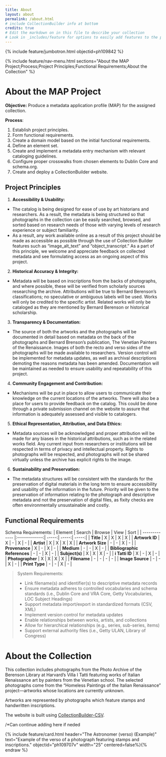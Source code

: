 ```yaml
---
title: About
layout: about
permalink: /about.html
# include CollectionBuilder info at bottom
credits: true
# Edit the markdown on in this file to describe your collection
# Look in _includes/feature for options to easily add features to the page
---
```


{% include feature/jumbotron.html objectid=ph109842 %} 

{% include feature/nav-menu.html sections="About the MAP Project;Process;Project Principles;Functional Requirements;About the Collection" %}

# About the MAP Project
**Objective:** 
  Produce a metadata application profile (MAP) for the assigned collection.   

**Process**:
1. Establish project principles.
2. Form functional requirements.
3. Create a domain model based on the initial functional requirements.
4. Define an element set.
5. Create and implement a metadata entry mechanism with relevant cataloging guidelines.
6. Configure proper crosswalks from chosen elements to Dublin Core and schema.org.
7. Create and deploy a CollectionBuilder website.

## Project Principles
1.  **Accessibility & Usability:**
+ The catalog is being designed for ease of use by art historians and researchers. As a result, the metadata is being structured so that photographs in the collection can be easily searched, browsed, and sorted based on research needs of those with varying levels of research experience or subject familiarity.
+ As a result, any work available online as a result of this project should be made as accessible as possible through the use of Collection Builder features such as “image_alt_text” and “object_transcript.” As a part of this principle, we welcome and appreciate feedback on collected metadata and see formulating access as an ongoing aspect of this project.
2. **Historical Accuracy & Integrity:**
+ Metadata will be based on inscriptions from the backs of photographs, and where possible, these will be verified from scholarly sources researching the archive. Attributions will be true to Bernard Berenson’s classifications; no speculative or ambiguous labels will be used. Works will only be credited to the specific artist. Related works will only be cataloged as they are mentioned by Bernard Berenson or historical scholarship.
3. **Transparency & Documentation:**
+ The source of both the artworks and the photographs will be documented in detail based on metadata on the back of the photographs and Bernard Brenson’s publication, The Venetian Painters of the Renaissance. Images of both the recto and verso sides of the photographs will be made available to researchers. Version control will be implemented for metadata updates, as well as archival descriptions demoting the reasons metadata has been amended. Documentation will be maintained as needed to ensure usability and repeatability of this project.
4. **Community Engagement and Contribution:**
+ Mechanisms will be put in place to allow users to communicate their knowledge on the current locations of the artworks. There will also be a place for users to provide feedback on the catalog. This could be done through a private submission channel on the website to assure that information is adequately assessed and visible to catalogers.
5. **Ethical Representation, Attribution, and Data Ethics:**
+ Metadata sources will be acknowledged and proper attribution will be made for any biases in the historical attributions, such as in the related works field. Any current input from researchers or institutions will be respected in terms of privacy and intellectual property. Rights to photographs will be respected, and photographs will not be shared virtually unless the archive has explicit rights to the image.
6. **Sustainability and Preservation:**
+ The metadata structures will be consistent with the standards for the preservation of digital materials in the long term to ensure accessibility and usability of the information in the future. Priority will be given to the preservation of information relating to the photograph and descriptive metadata and not the preservation of digital files, as fixity checks are often environmentally unsustainable and costly.

## Functional Requirements
Schema Requirements:
| Element      | Search          | Browse  | View  | Sort  |
| ------------- |:-------------:| -----:| -----:| -----:|
| **Title** | X      |    X |    X |    X |
| **Artwork ID** | X      |    - |    X |    - |
| **Artist**     | X | X | X | X |
| **Artwork Size** | -      |    - |    X |    - |
| **Provenance** | X      |    - |    X |    - |
| **Medium** | -      |    - |    X |    - |
| **Bibliographic References** | -     |    - |    X |    - |
| **Subject(s)** | X      |    X |    X |    - |
| **i Tatti ID** | X      |    - |    X |    - |
| **Photographer**      | X      |   X |   X |   X |
| **Filename** | -      |    - |    - |    - |
| **Image Source**      | -      |   - |   X |   - |
| **Print Type**      | -      |   - |   X |   - |


> System Requirements:
>
> + Link filename(s) and identifier(s) to descriptive metadata records
> + Ensure metadata adheres to controlled vocabularies and schema standards (i.e., Dublin Core and VRA Core, Getty Vocabularies, LOC Subject Headings)
> + Support metadata import/export in standardized formats (CSV, XML)
> + Implement version control for metadata updates
> + Enable relationships between works, artists, and collections
> + Allow for hierarchical relationships (e.g., series, sub-series, items)
> + Support external authority files (i.e., Getty ULAN, Library of Congress)


# About the Collection

This collection includes photographs from the Photo Archive of the Berenson Library at Harvard’s Villa I Tatti featuring works of Italian Renaissance art by painters from the Venetian school. The selected photographs come from the “Homeless Paintings of the Italian Renaissance” project—artworks whose locations are currently unknown.

Artworks are represented by photographs which feature stamps and handwritten inscriptions.

The website is built using [CollectionBuilder-CSV](https://github.com/CollectionBuilder/collectionbuilder-csv).

/*Can continue adding here if neded

{% include feature/card.html header="The Astronomer (verso) (Example)" text="Example of the verso of a photograph featuring stamps and inscriptions." objectid="ph109707v" width="25" centered=false%}{% endraw %}
